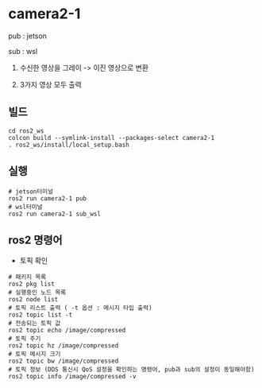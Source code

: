 # camera2-1

pub : jetson

sub : wsl

1) 수신한 영상을 그레이 -> 이진 영상으로 변환

2) 3가지 영상 모두 출력

## 빌드
```
cd ros2_ws
colcon build --symlink-install --packages-select camera2-1
. ros2_ws/install/local_setup.bash
```

## 실행
```
# jetson터미널
ros2 run camera2-1 pub
# wsl터미널
ros2 run camera2-1 sub_wsl
```

## ros2 명령어

- 토픽 확인
```
# 패키지 목록
ros2 pkg list
# 실행중인 노드 목록
ros2 node list
# 토픽 리스트 출력 ( -t 옵션 : 메시지 타입 출력)
ros2 topic list -t
# 전송되는 토픽 값
ros2 topic echo /image/compressed
# 토픽 주기
ros2 topic hz /image/compressed
# 토픽 메시지 크기
ros2 topic bw /image/compressed
# 토픽 정보 (DDS 통신시 QoS 설정을 확인하는 명령어, pub과 sub의 설정이 동일해야함)
ros2 topic info /image/compressed -v
```
